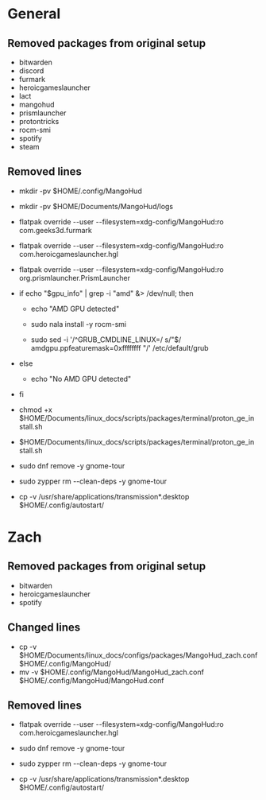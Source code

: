 # General

## Removed packages from original setup

- bitwarden
- discord
- furmark
- heroicgameslauncher
- lact
- mangohud
- prismlauncher
- protontricks
- rocm-smi
- spotify
- steam

## Removed lines

- mkdir -pv $HOME/.config/MangoHud
- mkdir -pv $HOME/Documents/MangoHud/logs

- flatpak override --user --filesystem=xdg-config/MangoHud:ro com.geeks3d.furmark 
- flatpak override --user --filesystem=xdg-config/MangoHud:ro com.heroicgameslauncher.hgl
- flatpak override --user --filesystem=xdg-config/MangoHud:ro org.prismlauncher.PrismLauncher

- if echo "$gpu_info" | grep -i "amd" &> /dev/null; then
    - echo "AMD GPU detected"
    - sudo nala install -y rocm-smi
        
    - sudo sed -i '/^GRUB_CMDLINE_LINUX=/ s/"$/ amdgpu.ppfeaturemask=0xffffffff "/' /etc/default/grub
- else
    - echo "No AMD GPU detected"
- fi

- chmod +x $HOME/Documents/linux_docs/scripts/packages/terminal/proton_ge_install.sh
- $HOME/Documents/linux_docs/scripts/packages/terminal/proton_ge_install.sh

- sudo dnf remove -y gnome-tour
- sudo zypper rm --clean-deps -y gnome-tour

- cp -v /usr/share/applications/transmission*.desktop $HOME/.config/autostart/

# Zach

## Removed packages from original setup

- bitwarden
- heroicgameslauncher
- spotify

## Changed lines

- cp -v $HOME/Documents/linux_docs/configs/packages/MangoHud_zach.conf $HOME/.config/MangoHud/
- mv -v $HOME/.config/MangoHud/MangoHud_zach.conf $HOME/.config/MangoHud/MangoHud.conf

## Removed lines

- flatpak override --user --filesystem=xdg-config/MangoHud:ro com.heroicgameslauncher.hgl

- sudo dnf remove -y gnome-tour
- sudo zypper rm --clean-deps -y gnome-tour

- cp -v /usr/share/applications/transmission*.desktop $HOME/.config/autostart/

